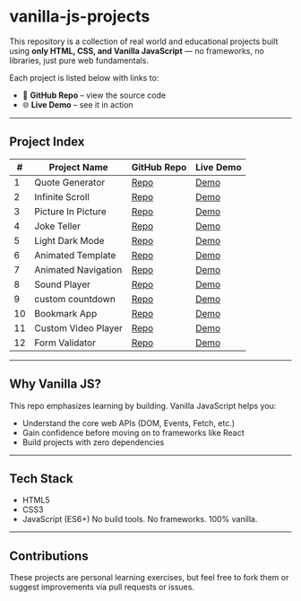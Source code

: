 # vanilla-js-projects

This repository is a collection of real world and educational projects built using **only HTML, CSS, and Vanilla JavaScript** — no frameworks, no libraries, just pure web fundamentals.

Each project is listed below with links to:
- 🔗 **GitHub Repo** – view the source code
- 🌐 **Live Demo** – see it in action
---
## Project Index

| #   | Project Name        | GitHub Repo                                               | Live Demo                                                |
| --- | ------------------- | --------------------------------------------------------- | -------------------------------------------------------- |
| 1   | Quote Generator     | [Repo](https://github.com/Abdo-Rabea/quote-generator)     | [Demo](https://abdo-rabea.github.io/quote-generator/)    |
| 2   | Infinite Scroll     | [Repo](https://github.com/Abdo-Rabea/infinite-scroll)     | [Demo](https://abdo-rabea.github.io/infinite-scroll)     |
| 3   | Picture In Picture  | [Repo](https://github.com/Abdo-Rabea/picture-in-picture)  | [Demo](https://abdo-rabea.github.io/picture-in-picture)  |
| 4   | Joke Teller         | [Repo](https://github.com/Abdo-Rabea/joke-teller)         | [Demo](https://abdo-rabea.github.io/joke-teller)         |
| 5   | Light Dark Mode     | [Repo](https://github.com/Abdo-Rabea/light-dark-mode)     | [Demo](https://abdo-rabea.github.io/light-dark-mode)     |
| 6   | Animated Template   | [Repo](https://github.com/Abdo-Rabea/animated-template)   | [Demo](https://abdo-rabea.github.io/animated-template)   |
| 7   | Animated Navigation | [Repo](https://github.com/Abdo-Rabea/animated-navigation) | [Demo](https://abdo-rabea.github.io/animated-navigation) |
| 8   | Sound Player        | [Repo](https://github.com/Abdo-Rabea/sound-player)        | [Demo](https://abdo-rabea.github.io/sound-player)        |
| 9   | custom countdown    | [Repo](https://github.com/Abdo-Rabea/custom-countdown)    | [Demo](https://abdo-rabea.github.io/custom-countdown)    |
| 10  | Bookmark App        | [Repo](https://github.com/Abdo-Rabea/bookmark-app)        | [Demo](https://abdo-rabea.github.io/bookmark-app)        |
| 11  | Custom Video Player | [Repo](https://github.com/Abdo-Rabea/video-player)        | [Demo](https://abdo-rabea.github.io/video-player)        |
| 12  | Form Validator      | [Repo](https://github.com/Abdo-Rabea/form-validator)      | [Demo](https://abdo-rabea.github.io/form-validator)      |

---

## Why Vanilla JS?

This repo emphasizes learning by building. Vanilla JavaScript helps you:
- Understand the core web APIs (DOM, Events, Fetch, etc.)
- Gain confidence before moving on to frameworks like React
- Build projects with zero dependencies

---
## Tech Stack

- HTML5
- CSS3
- JavaScript (ES6+)
No build tools. No frameworks. 100% vanilla.

---
## Contributions

These projects are personal learning exercises, but feel free to fork them or suggest improvements via pull requests or issues.